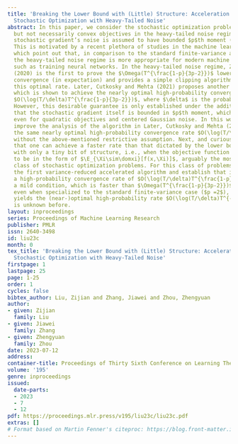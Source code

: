 ```yaml
---
title: 'Breaking the Lower Bound with (Little) Structure: Acceleration in Non-Convex
  Stochastic Optimization with Heavy-Tailed Noise'
abstract: In this paper, we consider the stochastic optimization problem with smooth
  but not necessarily convex objectives in the heavy-tailed noise regime, where the
  stochastic gradient’s noise is assumed to have bounded $p$th moment ($p\in(1,2]$).
  This is motivated by a recent plethora of studies in the machine learning literature,
  which point out that, in comparison to the standard finite-variance assumption,
  the heavy-tailed noise regime is more appropriate for modern machine learning tasks
  such as training neural networks. In the heavy-tailed noise regime, Zhang et al.
  (2020) is the first to prove the $\Omega(T^{\frac{1-p}{3p-2}})$ lower bound for
  convergence (in expectation) and provides a simple clipping algorithm that matches
  this optimal rate. Later, Cutkosky and Mehta (2021) proposes another algorithm,
  which is shown to achieve the nearly optimal high-probability convergence guarantee
  $O(\log(T/\delta)T^{\frac{1-p}{3p-2}})$, where $\delta$ is the probability of failure.
  However, this desirable guarantee is only established under the additional assumption
  that the stochastic gradient itself is bounded in $p$th moment, which fails to hold
  even for quadratic objectives and centered Gaussian noise. In this work, we first
  improve the analysis of the algorithm in Later, Cutkosky and Mehta (2021) to obtain
  the same nearly optimal high-probability convergence rate $O(\log(T/\delta)T^{\frac{1-p}{3p-2}})$,
  without the above-mentioned restrictive assumption. Next, and curiously, we show
  that one can achieve a faster rate than that dictated by the lower bound $\Omega(T^{\frac{1-p}{3p-2}})$
  with only a tiny bit of structure, i.e., when the objective function $F(x)$ is assumed
  to be in the form of $\E_{\Xi\sim\domxi}[f(x,\Xi)]$, arguably the most widely applicable
  class of stochastic optimization problems. For this class of problems, we propose
  the first variance-reduced accelerated algorithm and establish that it guarantees
  a high-probability convergence rate of $O(\log(T/\delta)T^{\frac{1-p}{2p-1}})$ under
  a mild condition, which is faster than $\Omega(T^{\frac{1-p}{3p-2}})$. Notably,
  even when specialized to the standard finite-variance case ($p =2$), our result
  yields the (near-)optimal high-probability rate $O(\log(T/\delta)T^{-1/3})$, which
  is unknown before.
layout: inproceedings
series: Proceedings of Machine Learning Research
publisher: PMLR
issn: 2640-3498
id: liu23c
month: 0
tex_title: 'Breaking the Lower Bound with (Little) Structure: Acceleration in Non-Convex
  Stochastic Optimization with Heavy-Tailed Noise'
firstpage: 1
lastpage: 25
page: 1-25
order: 1
cycles: false
bibtex_author: Liu, Zijian and Zhang, Jiawei and Zhou, Zhengyuan
author:
- given: Zijian
  family: Liu
- given: Jiawei
  family: Zhang
- given: Zhengyuan
  family: Zhou
date: 2023-07-12
address: 
container-title: Proceedings of Thirty Sixth Conference on Learning Theory
volume: '195'
genre: inproceedings
issued:
  date-parts:
  - 2023
  - 7
  - 12
pdf: https://proceedings.mlr.press/v195/liu23c/liu23c.pdf
extras: []
# Format based on Martin Fenner's citeproc: https://blog.front-matter.io/posts/citeproc-yaml-for-bibliographies/
---
```

